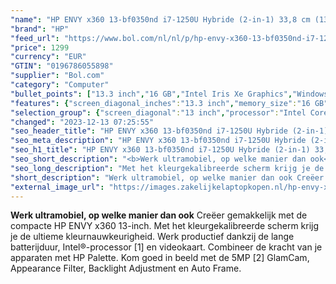 ```yaml
---
"name": "HP ENVY x360 13-bf0350nd i7-1250U Hybride (2-in-1) 33,8 cm (13.3\") Touchscreen 2.8K Intel® Core™ i7 16 GB LPDDR4x-SDRAM 1000 GB SSD Wi-Fi 6E (802.11ax) Windows 11 Home Zilver"
"brand": "HP"
"feed_url": "https://www.bol.com/nl/nl/p/hp-envy-x360-13-bf0350nd-i7-1250u-hybride-33-8-cm-touchscreen-2-8k-intel-core-i7-16-gb-lpddr4x-sdram-1000-gb-ssd-wi-fi-6e-windows-11-home-zilver/9300000110369280"
"price": 1299
"currency": "EUR"
"GTIN": "0196786055898"
"supplier": "Bol.com"
"category": "Computer"
"bullet_points": ["13.3 inch","16 GB","Intel Iris Xe Graphics","Windows"]
"features": {"screen_diagonal_inches":"13.3 inch","memory_size":"16 GB","graphics_card":"Intel Iris Xe Graphics","operating_system":"Windows"}
"selection_group": {"screen_diagonal":"13 inch","processor":"Intel Core i7","changed_price_past_3_days":false,"product_family":"Envy"}
"changed": "2023-12-13 07:25:55"
"seo_header_title": "HP ENVY x360 13-bf0350nd i7-1250U Hybride (2-in-1) 33,8 cm (13.3\") Touchscreen 2.8K Intel® Core™ i7 16 GB LPDDR4x-SDRAM 1000 GB SSD Wi-Fi 6E (802.11ax) Windows 11 Home Zilver"
"seo_meta_description": "HP ENVY x360 13-bf0350nd i7-1250U Hybride (2-in-1) 33,8 cm (13.3\") Touchscreen 2.8K Intel® Core™ i7 16 GB LPDDR4x-SDRAM 1000 GB SSD Wi-Fi 6E (802.11ax) Windows 11 Home Zilver"
"seo_h1_title": "HP ENVY x360 13-bf0350nd i7-1250U Hybride (2-in-1) 33,8 cm (13.3\") Touchscreen 2.8K Intel® Core™ i7 16 GB LPDDR4x-SDRAM 1000 GB SSD Wi-Fi 6E (802.11ax) Windows 11 Home Zilver"
"seo_short_description": "<b>Werk ultramobiel, op welke manier dan ook</b> Creëer gemakkelijk met de compacte HP ENVY x360 13-inch."
"seo_long_description": "Met het kleurgekalibreerde scherm krijg je de ultieme kleurnauwkeurigheid. Werk productief dankzij de lange batterijduur, Intel®-processor [1] en videokaart. Combineer de kracht van je apparaten met HP Palette. Kom goed in beeld met de 5MP [2] GlamCam, Appearance Filter, Backlight Adjustment en Auto Frame."
"short_description": "Werk ultramobiel, op welke manier dan ook Creëer gemakkelijk met de compacte HP ENVY x360 13-inch. Met het kleurgekalibreerde scherm krijg je de ultieme kleurnauwkeurigheid. Werk productief dankzij de lange batterijduur, Intel®-processor [1] en videokaart. Combineer de kracht van je apparaten met HP Palette. Kom goed in beeld met de 5MP [2] GlamCam, Appearance Filter, Backlight Adjustment en Auto Frame."
"external_image_url": "https://images.zakelijkelaptopkopen.nl/hp-envy-x360-13-bf0350nd-i7-1250u-hybride-33-8-cm-touchscreen-2-8k-intel-core-i7-16-gb-lpddr4x-sdram-1000-gb-ssd-wi-fi-6e-windows-11-home-zilver.webp"
---
```


<b>Werk ultramobiel, op welke manier dan ook</b> Creëer gemakkelijk met de compacte HP ENVY x360 13-inch. Met het kleurgekalibreerde scherm krijg je de ultieme kleurnauwkeurigheid. Werk productief dankzij de lange batterijduur, Intel®-processor [1] en videokaart. Combineer de kracht van je apparaten met HP Palette. Kom goed in beeld met de 5MP [2] GlamCam, Appearance Filter, Backlight Adjustment en Auto Frame.